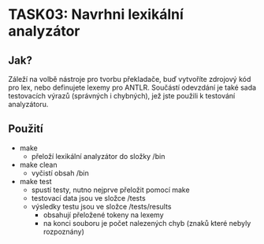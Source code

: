 # TASK03: Navrhni lexikální analyzátor 
## Jak?
Záleží na volbě nástroje pro tvorbu překladače, buď vytvoříte zdrojový kód pro lex, nebo definujete lexemy pro ANTLR. Součástí odevzdání je také sada testovacích výrazů (správných i chybných), jež jste použili k testování analyzátoru.

## Použití
- make 
  - přeloží lexikální analyzátor do složky /bin
- make clean
  - vyčistí obsah /bin
- make test
  - spustí testy, nutno nejprve přeložit pomocí make
  - testovací data jsou ve složce /tests
  - výsledky testu jsou ve složce /tests/results
    - obsahují přeložené tokeny na lexemy
    - na konci souboru je počet nalezených chyb (znaků které nebyly rozpoznány)
